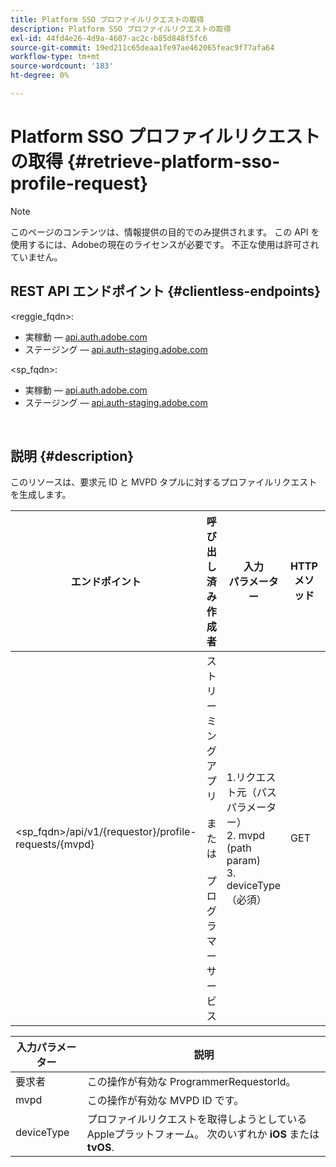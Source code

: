 ```yaml
---
title: Platform SSO プロファイルリクエストの取得
description: Platform SSO プロファイルリクエストの取得
exl-id: 44fd4e26-4d9a-4607-ac2c-b85d848f5fc6
source-git-commit: 19ed211c65deaa1fe97ae462065feac9f77afa64
workflow-type: tm+mt
source-wordcount: '183'
ht-degree: 0%

---
```


# Platform SSO プロファイルリクエストの取得 {#retrieve-platform-sso-profile-request}

>[!NOTE]
>
>このページのコンテンツは、情報提供の目的でのみ提供されます。 この API を使用するには、Adobeの現在のライセンスが必要です。 不正な使用は許可されていません。

## REST API エンドポイント {#clientless-endpoints}

&lt;reggie_fqdn>:

* 実稼動 — [api.auth.adobe.com](http://api.auth.adobe.com/)
* ステージング — [api.auth-staging.adobe.com](http://api.auth-staging.adobe.com/)

&lt;sp_fqdn>:

* 実稼動 — [api.auth.adobe.com](http://api.auth.adobe.com/)
* ステージング — [api.auth-staging.adobe.com](http://api.auth-staging.adobe.com/)

</br>

## 説明 {#description}

このリソースは、要求元 ID と MVPD タプルに対するプロファイルリクエストを生成します。


| エンドポイント | 呼び出し済み  </br>作成者 | 入力   </br>パラメーター | HTTP  </br>メソッド | 応答 | HTTP  </br>応答 |
| --- | --- | --- | --- | --- | --- |
| &lt;sp_fqdn>/api/v1/{requestor}/profile-requests/{mvpd} | ストリーミングアプリ</br></br>または</br></br>プログラマーサービス | 1.リクエスト元（パスパラメーター）</br>2. mvpd (path param)</br>3. deviceType（必須） | GET | 実際のペイロードはクライアントアプリケーションに対して不透明なので、応答 Content-Type は application/octet-stream になります。</br></br>応答は、アプリケーションによって Platform に転送される必要があります。</br></br>プロファイル SSO を取得するための SSO エンジン。 | 200 — 成功   </br>400 — 無効なリクエスト |


| 入力パラメーター | 説明 |
| --------------- | -------------------------------------------------------------------------------------------------------- |
| 要求者 | この操作が有効な ProgrammerRequestorId。 |
| mvpd | この操作が有効な MVPD ID です。 |
| deviceType | プロファイルリクエストを取得しようとしているAppleプラットフォーム。  次のいずれか **iOS** または **tvOS**. |
